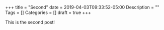 +++
title = "Second"
date = 2019-04-03T09:33:52-05:00
Description = ""
Tags = []
Categories = []
draft = true
+++

This is the second post!